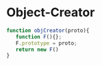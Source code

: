 # Object-Creator

```javascript
function objCreator(proto){
   function F(){};
   F.prototype = proto;
   return new F()
}
```
